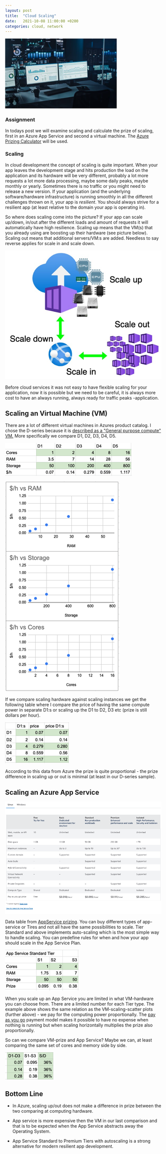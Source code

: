 ```yaml
---
layout: post
title:  "Cloud Scaling"
date:   2021-10-08 11:00:00 +0200
categories: cloud, network
---
```


![monitor](/img/monitor.png)

### Assignment

In todays post we will examine scaling and calculate the prize of scaling, first in an Azure App Service and second a virtual machine. The [Azure Prizing Calculator]() will be used.

### Scaling

In cloud development the concept of scaling is quite important. When your app leaves the development stage and hits production the load on the application and its hardware will be very different, probably a lot more requests a lot more data processing, maybe some daily peaks, maybe monthly or yearly. Sometimes there is no traffic or you might need to release a new version. If your application (and the underlying software/hardware infrastructure) is running smoothly in all the different challenges thrown on it, your app is *resilient*. You should always strive for a resilient app (at least relative to the domain your app is operating in).

So where does scaling come into the picture? If your app can scale up/down, in/out after the different loads and amount of requests it will automatically have high resilience. Scaling up means that the VM(s) that you already using are boosting up their hardware (see picture below). Scaling out means that additional servers/VM:s are added. Needless to say reverse applies for scale in and scale down.

![scaling](/img/Scaling.png)

Before cloud services it was not easy to have flexible scaling for your application, now it is possible but we need to be careful, it is always more cost to have an always running, always ready for traffic peaks -application.

## Scaling an Virtual Machine (VM)

There are a lot of different virtual machines in Azures product catalog. I chose the D-series because it is [described as a "General purpose compute" VM.](https://azure.microsoft.com/en-us/pricing/details/virtual-machines/series/) More specifically we compare D1, D2, D3, D4, D5.

![vm-table](/img/vm-table.png)

![vm-scatters](/img/vm-scatters.png)

If we compare scaling hardware against scaling instances we get the following table where I compare the price of having the same compute power in separate D1:s or scaling up the D1 to D2, D3 etc (prize is still dollars per hour).

![compare-scaling](/img/compare-scaling.png)

According to this data from Azure the prize is quite proportional - the prize difference in scaling up or out is minimal (at least in our D-series sample).

## Scaling an Azure App Service

![appservice-prizing](/img/appservice-prizing.png)

Data table from [AppService prizing](https://azure.microsoft.com/en-us/pricing/details/app-service/windows/). You can buy different types of app-service or Tires and not all have the same possibilities to scale. Tier Standard and above implements auto-scaling which is the most simple way to handle scaling. You can predefine rules for when and how your app should scale in the App Service Plan.

![appservice-standard-table](/img/appservice-standard-table.png)

When you scale up an App Service you are limited in what VM-hardware you can choose from. There are a limited number for each Tier type. The example above shows the same relation as the VM-scaling-scatter plots (further above) - we pay for the computing power proportionally. The [pay as you go](https://azure.microsoft.com/en-us/pricing/purchase-options/pay-as-you-go/) payment model makes it possible to have no expense when nothing is running but when scaling horizontally multiplies the prize also proportionally.

So can we compare VM-prize and App Service? Maybe we can, at least comparing the same set of cores and memory side by side.

![app-vm-table](/img/app-vm-table.png)

## Bottom Line

- In Azure, scaling up/out does not make a difference in prize between the two comparing at computing hardware.

- App service is more expensive then the VM in our last comparison and that is to be expected when the App Service abstracts away the Operating System.

- App Service Standard to Premium Tiers with autoscaling is a strong alternative for modern resilient app development.
